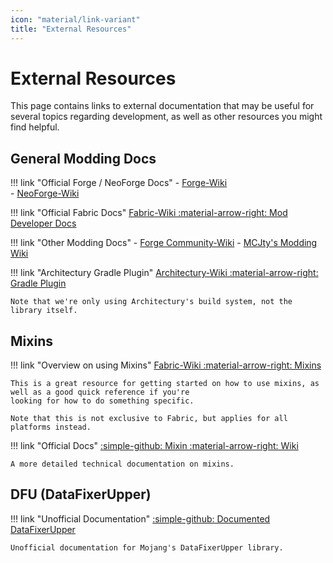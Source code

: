 ```yaml
---
icon: "material/link-variant"
title: "External Resources"
---
```



# External Resources

This page contains links to external documentation that may be useful for several topics regarding development, as well
as other resources you might find helpful.


## General Modding Docs

!!! link "Official Forge / NeoForge Docs"
    - [Forge-Wiki](https://docs.minecraftforge.net/en/1.20.x/)  
    - [NeoForge-Wiki](https://docs.neoforged.net/)

!!! link "Official Fabric Docs"
    [Fabric-Wiki :material-arrow-right: Mod Developer Docs](https://fabricmc.net/wiki/tutorial:start)

!!! link "Other Modding Docs"
    - [Forge Community-Wiki](https://forge.gemwire.uk/wiki/Main_Page)
    - [MCJty's Modding Wiki](https://www.mcjty.eu/docs/intro)

!!! link "Architectury Gradle Plugin"
    [Architectury-Wiki :material-arrow-right: Gradle Plugin](https://docs.architectury.dev/plugin/introduction)

    Note that we're only using Architectury's build system, not the library itself.


## Mixins

!!! link "Overview on using Mixins"
    [Fabric-Wiki :material-arrow-right: Mixins](https://fabricmc.net/wiki/tutorial:mixin_introduction)
    
    This is a great resource for getting started on how to use mixins, as well as a good quick reference if you're
    looking for how to do something specific.
        
    Note that this is not exclusive to Fabric, but applies for all platforms instead.

!!! link "Official Docs"
    [:simple-github: Mixin :material-arrow-right: Wiki](https://github.com/SpongePowered/Mixin/wiki)

    A more detailed technical documentation on mixins.


## DFU (DataFixerUpper)

!!! link "Unofficial Documentation"
    [:simple-github: Documented DataFixerUpper](https://github.com/kvverti/Documented-DataFixerUpper)

    Unofficial documentation for Mojang's DataFixerUpper library.
